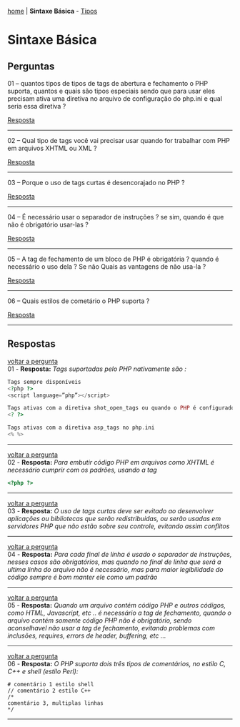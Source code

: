 [home](https://github.com/luk4z7/questionnairePHP/blob/master/pt_br/referencia-linguagem/home.md) | **Sintaxe Básica** - [Tipos](https://github.com/luk4z7/questionnairePHP/blob/master/pt_br/referencia-linguagem/tipos.md)


Sintaxe Básica
==============

Perguntas
---------

<a name="back01">01</a> – quantos tipos de tipos de tags de abertura e fechamento o PHP suporta, quantos e quais são tipos especiais sendo 
que para usar eles precisam ativa uma diretiva no arquivo de configuração do php.ini e qual seria essa diretiva ?

<a href="#01">Resposta</a>
***


<a name="back02">02</a> – Qual tipo de tags você vai precisar usar quando for trabalhar com PHP em arquivos XHTML ou XML ?

<a href="#02">Resposta</a>
***


<a name="back03">03</a> – Porque o uso de tags curtas é desencorajado no PHP ?

<a href="#03">Resposta</a>
***


<a name="back04">04</a> – É necessário usar o separador de instruções ? se sim, quando é que não é obrigatório usar-las ?

<a href="#04">Resposta</a>
***


<a name="back05">05</a> – A tag de fechamento de um bloco de PHP é obrigatória ? quando é necessário o uso dela ? Se não Quais 
as vantagens de não usa-la ?

<a href="#05">Resposta</a>
***


<a name="back06">06</a> – Quais estilos de cometário o PHP suporta ?

<a href="#06">Resposta</a>
***



Respostas
---------

<a href="#back01">voltar a pergunta</a><br/>
<a name="01">01</a> - **Resposta:** _Tags suportadas pelo PHP nativamente são :_

```php
Tags sempre disponíveis
<?php ?>
<script language=”php”></script>

Tags ativas com a diretiva shot_open_tags ou quando o PHP é configurado com a opção --enable-short-tags
<? ?>

Tags ativas com a diretiva asp_tags no php.ini
<% %>
```
***


<a href="#back02">voltar a pergunta</a><br/>
<a name="02">02</a> - **Resposta:** _Para embutir código PHP em arquivos como XHTML é necessário cumprir com os padrões, usando a tag_

```php
<?php ?>
```
***


<a href="#back03">voltar a pergunta</a><br/>
<a name="03">03</a> - **Resposta:** _O uso de tags curtas deve ser evitado ao desenvolver aplicações ou bibliotecas que serão 
redistribuidas, ou serão usadas em servidores PHP que não estão sobre seu controle, evitando assim conflitos_

***


<a href="#back04">voltar a pergunta</a><br/>
<a name="04">04</a> - **Resposta:** _Para cada final de linha é usado o separador de instruções, nesses casos são obrigatórios, 
mas quando no final de linha que será a ultima linha do arquivo não é necessário, mas para maior legibilidade do código sempre é 
bom manter ele como um padrão_

***


<a href="#back05">voltar a pergunta</a><br/>
<a name="05">05</a> - **Resposta:** _Quando um arquivo contém código PHP e outros códigos, como HTML, Javascript, etc .. 
é necessário a tag de fechamento, quando o arquivo contém somente código PHP não é obrigatório, sendo aconselhavel não usar a tag de 
fechamento, evitando problemas com inclusões, requires, errors de header, buffering, etc ..._

***


<a href="#back06">voltar a pergunta</a><br/>
<a name="06">06</a> - **Resposta:** _O PHP suporta dois três tipos de comentários, no estilo C, C++ e shell (estilo Perl):_

    # comentário 1 estilo shell
    // comentário 2 estilo C++
    /*
    comentário 3, multiplas linhas
    */

***
